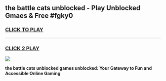 
## the battle cats unblocked - Play Unblocked Gmaes & Free #fgky0
<h3>
<a href="https://news.freeplayer.one?title=the_battle_cats_unblocked&ref=03M">CLICK TO PLAY</a></h3>
<hr>

<h3>
<a href="https://news.freeplayer.one?title=the_battle_cats_unblocked&ref=03M">CLICK 2 PLAY</a>
  
</h3>

<a href="https://news.freeplayer.one?title=the_battle_cats_unblocked&ref=03M"><img src="https://clearcache.store/games.png"></a>


**the battle cats unblocked games unblocked: Your Gateway to Fun and Accessible Online Gaming**
